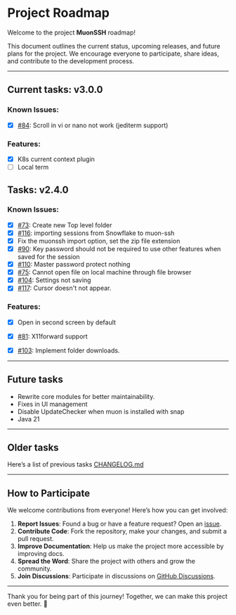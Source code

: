 # Project Roadmap

Welcome to the project **MuonSSH** roadmap! 

This document outlines the current status, upcoming releases, and future plans for the project. We encourage everyone to participate, share ideas, and contribute to the development process.

---
## Current tasks: **v3.0.0**

### Known Issues:
- [x] [#84](https://github.com/devlinx9/muon-ssh/issues/84): Scroll in vi or nano not work (jediterm support)

### Features:
- [x] K8s current context plugin
- [ ] Local term

## Tasks: **v2.4.0**

### Known Issues:
- [x] [#73](https://github.com/devlinx9/muon-ssh/issues/73): Create new Top level folder
- [x] [#116](https://github.com/devlinx9/muon-ssh/issues/116): importing sessions from Snowflake to muon-ssh
- [x] Fix the muonssh import option, set the zip file extension
- [x] [#90](https://github.com/devlinx9/muon-ssh/issues/90): Key password should not be required to use other features when saved for the session
- [x] [#110](https://github.com/devlinx9/muon-ssh/issues/110): Master password protect nothing
- [x] [#75](https://github.com/devlinx9/muon-ssh/issues/75): Cannot open file on local machine through file browser
- [x] [#104](https://github.com/devlinx9/muon-ssh/issues/104): Settings not saving
- [x] [#117](https://github.com/devlinx9/muon-ssh/issues/117): Cursor doesn't not appear.

### Features:
- [x] Open in second screen by default
- [x] [#81](https://github.com/devlinx9/muon-ssh/issues/81): X11forward support
- [x] [#103](https://github.com/devlinx9/muon-ssh/issues/103): Implement folder downloads.


---

## Future tasks
- Rewrite core modules for better maintainability.
- Fixes in UI management
- Disable UpdateChecker when muon is installed with snap 
- Java 21

---

## Older tasks

Here’s a list of previous tasks [CHANGELOG.md](CHANGELOG.md)

---

## How to Participate

We welcome contributions from everyone! Here’s how you can get involved:

1. **Report Issues**: Found a bug or have a feature request? Open an [issue](https://github.com/devlinx9/muon-ssh/issues).
2. **Contribute Code**: Fork the repository, make your changes, and submit a pull request.
3. **Improve Documentation**: Help us make the project more accessible by improving docs.
4. **Spread the Word**: Share the project with others and grow the community.
5. **Join Discussions**: Participate in discussions on [GitHub Discussions](https://github.com/yourusername/yourrepo/discussions).

---

Thank you for being part of this journey! Together, we can make this project even better. 🚀